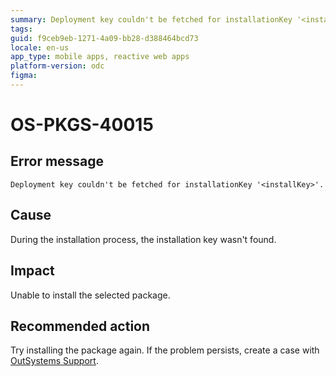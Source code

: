 ```yaml
---
summary: Deployment key couldn't be fetched for installationKey '<installKey>'.
tags:
guid: f9ceb9eb-1271-4a09-bb28-d388464bcd73
locale: en-us
app_type: mobile apps, reactive web apps
platform-version: odc
figma:
---
```


# OS-PKGS-40015

## Error message

`Deployment key couldn't be fetched for installationKey '<installKey>'.`

## Cause

During the installation process, the installation key wasn't found.

## Impact

Unable to install the selected package.

## Recommended action

Try installing the package again.
If the problem persists, create a case with [OutSystems Support](https://www.outsystems.com/support/portal/open-support-case?ErrorCode=OS-PKGS-40015).
